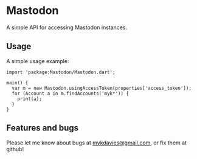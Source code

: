 # Mastodon

A simple API for accessing Mastodon instances.

## Usage

A simple usage example:

    import 'package:Mastodon/Mastodon.dart';

    main() {
      var m = new Mastodon.usingAccessToken(properties['access_token']);
      for (Account a in m.findAccounts('myk*')) {
        print(a);
      }
    }

## Features and bugs

Please let me know about bugs at mykdavies@gmail.com, or fix them at github!
